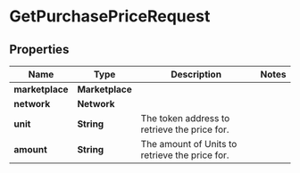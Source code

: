 

# GetPurchasePriceRequest


## Properties

| Name | Type | Description | Notes |
|------------ | ------------- | ------------- | -------------|
|**marketplace** | **Marketplace** |  |  |
|**network** | **Network** |  |  |
|**unit** | **String** | The token address to retrieve the price for. |  |
|**amount** | **String** | The amount of Units to retrieve the price for. |  |



